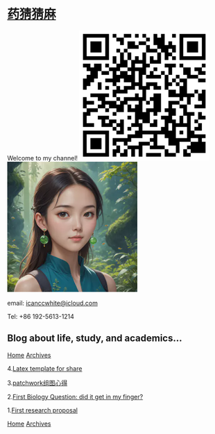 [药猜猜麻](/)
================

Welcome to my channel! <img src="./bilibili_药猜猜麻.png" alt="bilibili" width="300" height="300"> <img src="./62CC0EFFA890EA68B0F3DCDECFA7C18B.png" alt="Discord" width="300" height="300">



email: icanccwhite@icloud.com

Tel: +86 192-5613-1214  



Blog about life, study, and academics...
-----------------------------------------
[Home](/) [Archives](/archives)

4.[Latex template for share](blog/Latex_template.html)

3.[patchwork组图心得](/blog/patchwork组图心得.html)

2.[First Biology Question: did it get in my finger?](/blog/First_biology_question.html)

1.[First research proposal](/blog/first_proposal.html)

[Home](/) [Archives](/archives)
